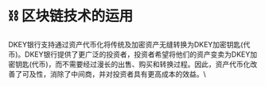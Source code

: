 # ⛓ 区块链技术的运用

DKEY银行支持通过资产代币化将传统及加密资产无缝转换为DKEY加密钥匙(代币)。DKEY银行提供了更广泛的投资者，投资者希望将他们的资产变卖为DKEY加密钥匙(代币)，而不需要经过漫长的出售、购买和转换过程。因此，资产代币化改善了可及性，消除了中间商，并对投资者具有更高成本的效益。\

